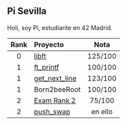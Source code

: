 ## Pi Sevilla

Holi, soy Pi, estudiante en 42 Madrid.

| Rank | Proyecto | Nota |
| :---: | :--- | :---:|
| 0 | [libft](https://github.com/dejapiunrato/libft) | 125/100 |
| 1 | [ft_printf](https://github.com/dejapiunrato/ft_printf) | 100/100 |
| 1 | [get_next_line](https://github.com/dejapiunrato/get_next_line) | 123/100 |
| 1 | Born2beeRoot | 100/100 |
| 2 | [Exam Rank 2](https://github.com/dejapiunrato/rank2_exam) | 75/100 |
| 2 | [push_swap](https://github.com/dejapiunrato/push_swap) | en ello |
